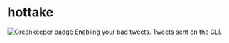# hottake

[![Greenkeeper badge](https://badges.greenkeeper.io/Charlotteis/hottake.svg)](https://greenkeeper.io/)
Enabling your bad tweets. Tweets sent on the CLI.
